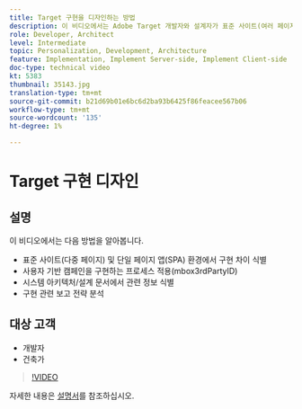 ```yaml
---
title: Target 구현을 디자인하는 방법
description: 이 비디오에서는 Adobe Target 개발자와 설계자가 표준 사이트(여러 페이지)와 SPA(Single-Page App) 환경에서 구현의 차이점을 설명합니다. 사용자 기반 캠페인(mbox3rdPartyID)을 구현하는 프로세스를 적용하고 시스템 아키텍처/디자인 문서에서 관련 정보를 식별하며 구현 관련 사항을 위한 보고 전략을 분석하는 방법을 알아봅니다.
role: Developer, Architect
level: Intermediate
topic: Personalization, Development, Architecture
feature: Implementation, Implement Server-side, Implement Client-side
doc-type: technical video
kt: 5383
thumbnail: 35143.jpg
translation-type: tm+mt
source-git-commit: b21d69b01e6bc6d2ba93b6425f86feacee567b06
workflow-type: tm+mt
source-wordcount: '135'
ht-degree: 1%

---
```



# Target 구현 디자인

## 설명

이 비디오에서는 다음 방법을 알아봅니다.

* 표준 사이트(다중 페이지) 및 단일 페이지 앱(SPA) 환경에서 구현 차이 식별
* 사용자 기반 캠페인을 구현하는 프로세스 적용(mbox3rdPartyID)
* 시스템 아키텍처/설계 문서에서 관련 정보 식별
* 구현 관련 보고 전략 분석

## 대상 고객

* 개발자
* 건축가

>[!VIDEO](https://video.tv.adobe.com/v/35143/?quality=12)

자세한 내용은 [설명서](https://docs.adobe.com/content/help/en/target/using/implement-target/implementing-target.html)를 참조하십시오.
